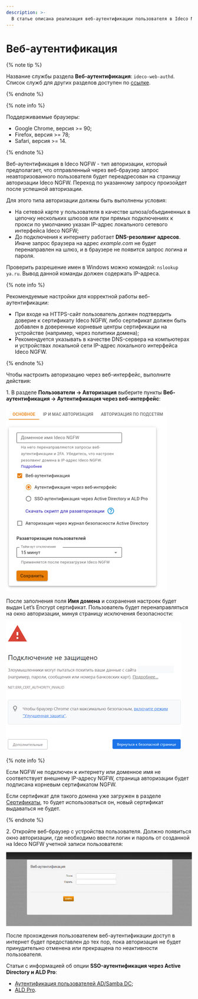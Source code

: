 ```yaml
---
description: >-
  В статье описана реализация веб-аутентификации пользователя в Ideco NGFW.
---
```


# Веб-аутентификация

{% note tip %}

Название службы раздела **Веб-аутентификация**: `ideco-web-authd`.\
Список служб для других разделов доступен по [ссылке](../../../../ngfw/settings/server-management/terminal/README.md).

{% endnote %}

{% note info %}

Поддерживаемые браузеры:

* Google Chrome, версия >= 90;
* Firefox, версия >= 78;
* Safari, версия >= 14.

{% endnote %}

Веб-аутентификация в Ideco NGFW - тип авторизации, который предполагает, что отправленный через веб-браузер запрос неавторизованного пользователя будет переадресован на страницу авторизации Ideco NGFW. Переход по указанному запросу произойдет после успешной авторизации.

Для этого типа авторизации должны быть выполнены условия:
* На сетевой карте у пользователя в качестве шлюза/объединенных в цепочку нескольких шлюзов или при прямых подключениях к прокси по умолчанию указан IP-адрес локального сетевого интерфейса Ideco NGFW;
* До подключения к интернету работает **DNS-резолвинг адресов**. Иначе запрос браузера на адрес _example.com_ не будет перенаправлен на шлюз, и в браузере не появится запрос логина и пароля.

Проверить разрешение имен в Windows можно командой: `nslookup ya.ru`. Вывод данной команды должен содержать IP-адреса.

{% note info %}

Рекомендуемые настройки для корректной работы веб-аутентификации:
* При входе на HTTPS-сайт пользователь должен подтвердить доверие к сертификату Ideco NGFW, либо сертификат должен быть добавлен в доверенные корневые центры сертификации на устройстве (например, через политики домена);
* Рекомендуется указывать в качестве DNS-сервера на компьютерах и устройствах локальной сети IP-адрес локального интерфейса Ideco NGFW.

{% endnote %}

Чтобы настроить авторизацию через веб-интерфейс, выполните действия:

1\. В разделе **Пользователи -> Авторизация** выберите пункты **Веб-аутентификация -> Аутентификация через веб-интерфейс**:

![](../../../../_images/authorization1.png)

После заполнения поля **Имя домена** и сохранения настроек будет выдан Let’s Encrypt сертификат. Пользователь будет перенаправляться на окно авторизации, минуя страницу исключения безопасности:

![](../../../../_images/web-autorization2.png)

{% note info %}

Если NGFW не подключен к интернету или доменное имя не соответствует внешнему IP-адресу NGFW, страница авторизации будет подписана корневым сертификатом NGFW.

Если сертификат для такого домена уже загружен в разделе [Сертификаты](../../../../ngfw/settings/services/certificates/), то будет использоваться он, новый сертификат выдаваться не будет.

{% endnote %}

2\. Откройте веб-браузер с устройства пользователя. Должно появиться окно авторизации, где необходимо ввести логин и пароль от созданной на Ideco NGFW учетной записи пользователя:

![](../../../../_images/web-autorization1.png)

После прохождения пользователем веб-аутентификации доступ в интернет будет предоставлен до тех пор, пока авторизация не будет принудительно отменена или прекращена по неактивности пользователя.

Статьи с информацией об опции **SSO-аутентификация через Active Directory и ALD Pro**:

* [Аутентификация пользователей AD/Samba DC](../../../../ngfw/settings/users/active-directory/active-directory-user-authorization.md#veb-avtorizaciya-sso-ili-ntlm);
* [ALD Pro](../../../../ngfw/settings/users/ald-pro.md#autentifikaciya-polzovatelei).
